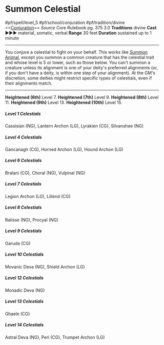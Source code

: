 # Summon Celestial
#pf/spell/level_5 #pf/school/conjuration #pf/tradition/divine
==[Conjuration](../../../Traits/Conjuration.md)==
*Source* Core Rulebook pg. 375 3.0
**Traditions** divine
**Cast** ►►► material, somatic, verbal
**Range** 30 feet
**Duration** sustained up to 1 minute

---
You conjure a celestial to fight on your behalf. This works like [Summon Animal](../Level%201/Summon%20Animal.md), except you summon a common creature that has the celestial trait and whose level is 5 or lower, such as those below. You can't summon a creature unless its alignment is one of your deity's preferred alignments (or, if you don't have a deity, is within one step of your alignment). At the GM's discretion, some deities might restrict specific types of celestials, even if their alignments match.

<hr>

**Heightened (6th)** Level 7.
**Heightened (7th)** Level 9.
**Heightened (8th)** Level 11.
**Heightened (9th)** Level 13.
**Heightened (10th)** Level 15.

##### Level 1 Celestials
Cassisian (NG), Lantern Archon (LG), Lyrakien (CG), Silvanshee (NG)
##### Level 4 Celestials
Gancanagh (CG), Horned Archon (LG), Hound Archon (LG)
##### Level 6 Celestials
Bralani (CG), Choral (NG), Vulpinal (NG)
##### Level 7 Celestials
Legion Archon (LG), Lillend (CG)
##### Level 8 Celestials
Balisse (NG), Procyal (NG)
##### Level 9 Celestials
Garuda (CG)
##### Level 10 Celestials
Movanic Deva (NG), Shield Archon (LG)
##### Level 12 Celestials
Monadic Deva (NG)
##### Level 13 Celestials
Ghaele (CG)
##### Level 14 Celestials
Astral Deva (NG), Peri (CG), Trumpet Archon (LG)